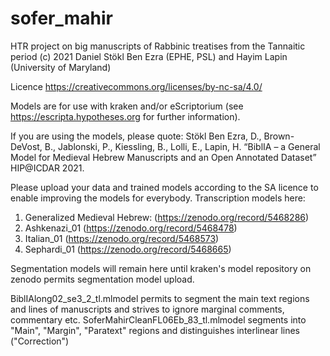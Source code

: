 # sofer_mahir
HTR project on big manuscripts of Rabbinic treatises from the Tannaitic period
(c) 2021 Daniel Stökl Ben Ezra (EPHE, PSL) and Hayim Lapin (University of Maryland)

Licence https://creativecommons.org/licenses/by-nc-sa/4.0/

Models are for use with kraken and/or eScriptorium (see https://escripta.hypotheses.org for further information).

If you are using the models, please quote: Stökl Ben Ezra, D., Brown-DeVost, B., Jablonski, P., Kiessling, B., Lolli, E., Lapin, H. “BiblIA – a General Model for Medieval Hebrew Manuscripts and an Open Annotated Dataset” HIP@ICDAR 2021.

Please upload your data and trained models according to the SA licence to enable improving the models for everybody. 
Transcription models here: 
1. Generalized Medieval Hebrew: (https://zenodo.org/record/5468286)
2. Ashkenazi_01 (https://zenodo.org/record/5468478)
3. Italian_01 (https://zenodo.org/record/5468573)
4. Sephardi_01 (https://zenodo.org/record/5468665)

Segmentation models will remain here until kraken's model repository on zenodo permits segmentation model upload.


BiblIAlong02_se3_2_tl.mlmodel permits to segment the main text regions and lines of manuscripts and strives to ignore marginal comments, commentary etc.
SoferMahirCleanFL06Eb_83_tl.mlmodel segments into "Main", "Margin", "Paratext" regions and distinguishes interlinear lines ("Correction")
